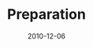 ---
layout: music 
title: "Preparation"
series: "The 365 Days of Christmas"
date: 2010-12-06 
description: "Jenny Baker talks about what it means to prepare room for Jesus in our lives."
audio: "http://s3.amazonaws.com/crossroadsaudiomessages/preparation.mp3"
audio-duration: "36:23"
src: "http://www.crossroads.net/players/media/series/190x110_365Christmas.jpg"
---